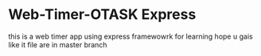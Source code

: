 # Web-Timer-OTASK Express 
this is a web timer app using express framewowrk for learning hope u gais like it
file are in master branch
